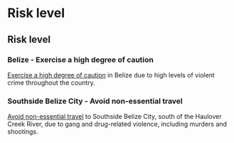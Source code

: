 # Risk level

## Risk level

### Belize - Exercise a high degree of caution

[Exercise a high degree of caution](#levels "Risk Levels") in Belize due to high levels of violent crime throughout the country.

### Southside Belize City - Avoid non-essential travel

[Avoid non-essential travel](#levels "Risk Levels") to Southside Belize City, south of the Haulover Creek River, due to gang and drug-related violence, including murders and shootings.
